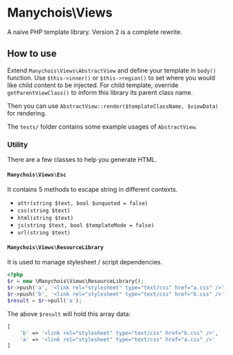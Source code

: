 # Manychois\Views
A naive PHP template library. Version 2 is a complete rewrite.

## How to use

Extend `Manychois\Views\AbstractView` and define your template in `body()` function.
Use `$this->inner()` or `$this->region()` to set where you would like child content to be injected.
For child template, override `getParentViewClass()` to inform this library its parent class name.

Then you can use `AbstractView::render($templateClassName, $viewData)` for rendering.

The `tests/` folder contains some example usages of `AbstractView`.

### Utility

There are a few classes to help you generate HTML.

#### `Manychois\Views\Esc`
It contains 5 methods to escape string in different contexts.
+ `attr(string $text, bool $unquoted = false)`
+ `css(string $text)`
+ `html(string $text)`
+ `js(string $text, bool $templateMode = false)`
+ `url(string $text)`

#### `Manychois\Views\ResourceLibrary`
It is used to manage stylesheet / script dependencies.
```php
<?php
$r = new \Manychois\Views\ResourceLibrary();
$r->push('a', '<link rel="stylesheet" type="text/css" href="a.css" />', ['b']);
$r->push('b', '<link rel="stylesheet" type="text/css" href="b.css" />');
$result = $r->pull('a');
```
The above `$result` will hold this array data:
```php
[
    'b' => '<link rel="stylesheet" type="text/css" href="b.css" />',
    'a' => '<link rel="stylesheet" type="text/css" href="a.css" />'
]
```
